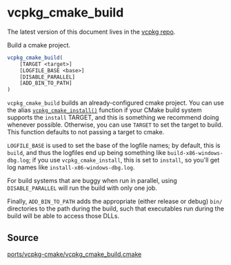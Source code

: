 # vcpkg_cmake_build

The latest version of this document lives in the [vcpkg repo](https://github.com/Microsoft/vcpkg/blob/master/docs/maintainers/ports/vcpkg-cmake/vcpkg_cmake_build.md).

Build a cmake project.

```cmake
vcpkg_cmake_build(
    [TARGET <target>]
    [LOGFILE_BASE <base>]
    [DISABLE_PARALLEL]
    [ADD_BIN_TO_PATH]
)
```

`vcpkg_cmake_build` builds an already-configured cmake project.
You can use the alias [`vcpkg_cmake_install()`] function
if your CMake build system supports the `install` TARGET,
and this is something we recommend doing whenever possible.
Otherwise, you can use `TARGET` to set the target to build.
This function defaults to not passing a target to cmake.

[`vcpkg_cmake_install()`]: vcpkg_cmake_install.md

`LOGFILE_BASE` is used to set the base of the logfile names;
by default, this is `build`, and thus the logfiles end up being something like
`build-x86-windows-dbg.log`; if you use `vcpkg_cmake_install`,
this is set to `install`, so you'll get log names like `install-x86-windows-dbg.log`.

For build systems that are buggy when run in parallel,
using `DISABLE_PARALLEL` will run the build with only one job.

Finally, `ADD_BIN_TO_PATH` adds the appropriate (either release or debug)
`bin/` directories to the path during the build,
such that executables run during the build will be able to access those DLLs.

## Source
[ports/vcpkg-cmake/vcpkg\_cmake\_build.cmake](https://github.com/Microsoft/vcpkg/blob/master/ports/vcpkg-cmake/vcpkg_cmake_build.cmake)
